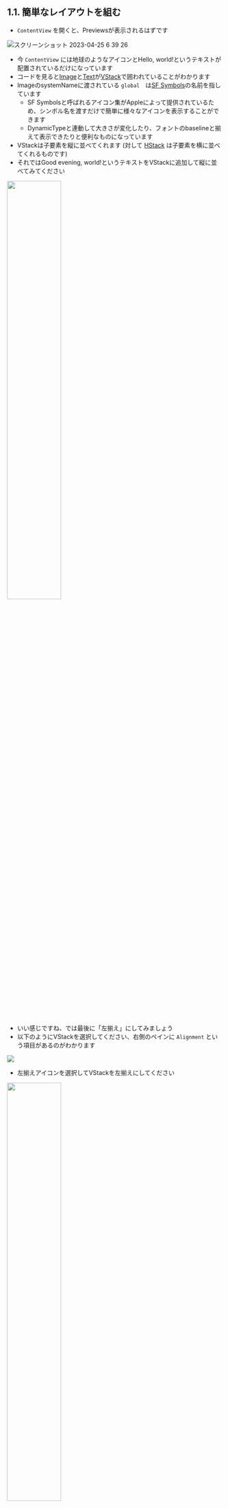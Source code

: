 ## 1.1. 簡単なレイアウトを組む
- `ContentView` を開くと、Previewsが表示されるはずです

![スクリーンショット 2023-04-25 6 39 26](https://user-images.githubusercontent.com/17004375/234122644-83f316e9-59f1-4d99-9c46-8f10d9bb7833.png)

- 今 `ContentView` には地球のようなアイコンとHello, world!というテキストが配置されているだけになっています
- コードを見ると[Image](https://developer.apple.com/documentation/swiftui/image)と[Text](https://developer.apple.com/documentation/swiftui/text)が[VStack](https://developer.apple.com/documentation/swiftui/vstack)で囲われていることがわかります
- ImageのsystemNameに渡されている `global`　は[SF Symbols](https://developer.apple.com/design/human-interface-guidelines/sf-symbols/overview/)の名前を指しています
    - SF Symbolsと呼ばれるアイコン集がAppleによって提供されているため、シンボル名を渡すだけで簡単に様々なアイコンを表示することができます
    - DynamicTypeと連動して大きさが変化したり、フォントのbaselineと揃えて表示できたりと便利なものになっています
- VStackは子要素を縦に並べてくれます (対して [HStack](https://developer.apple.com/documentation/swiftui/hstack) は子要素を横に並べてくれるものです)
- それではGood evening, world!というテキストをVStackに追加して縦に並べてみてください

<img src="https://user-images.githubusercontent.com/8536870/115507512-33667680-a2b7-11eb-803e-51bab6c31ffa.png" width=50%>

- いい感じですね、では最後に「左揃え」にしてみましょう
- 以下のようにVStackを選択してください、右側のペインに `Alignment` という項目があるのがわかります

<img src="https://user-images.githubusercontent.com/8536870/115507549-3f523880-a2b7-11eb-838e-19635a4a66f2.png">

- 左揃えアイコンを選択してVStackを左揃えにしてください

<img src="https://user-images.githubusercontent.com/8536870/115507583-48dba080-a2b7-11eb-9cc5-0c42f8b8055a.png" width=50%>

- 良さそうですね :+1:
- SwiftUIの魅力はなんと言ってもXcode PreviewsによるホットリロードでのViewの開発の生産性の高さにあります、使いこなして効率をあげましょう
- Preview経由で編集した際にコードベースでどういった差分が追加されたかもしっかり見て覚えておきましょう

### チャレンジ
- それぞれのTextのフォントサイズ, ウエイト, 色を変更してみましょう

<details>
 <summary>解説</summary>
 Previewで対象のテキストを選択した状態で、右側に表示されるペインにFontの項目があるので、そこで各種属性を設定しましょう
    
 <img src="https://user-images.githubusercontent.com/8536870/116014840-29a39100-a672-11eb-99e6-ae073c725a8d.png">
     
 左側のコードでどういったmodifierが付与されるかも併せてしっかり見ておきましょう
</details>

### 前セッションとのDiff
[session-1-prepare..session-1.1](https://github.com/mixigroup/ios-swiftui-training/compare/session-1-prepare..session-1.1)

## Next
[1.2. 画像を表示](https://github.com/mixigroup/ios-swiftui-training/tree/session-1.2)
